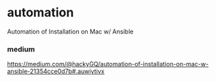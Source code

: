 # automation
Automation of Installation on Mac w/ Ansible

### medium
https://medium.com/@hackyGQ/automation-of-installation-on-mac-w-ansible-21354cce0d7b#.auwiytivx


